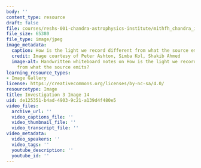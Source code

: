 ```yaml
---
body: ''
content_type: resource
draft: false
file: courses/reshs-001-chandra-astrophysics-institute/mithfh_chandra_inv3_kinset.jpg
file_size: 65380
file_type: image/jpeg
image_metadata:
  caption: How is the light we record different from what the source emits?
  credit: Image courtesy of Peter Ashton, Simba Kol, Shakib Ahmed
  image-alt: Handwritten whiteboard notes on How is the light we record different
    from what the source emits?
learning_resource_types:
- Image Gallery
license: https://creativecommons.org/licenses/by-nc-sa/4.0/
resourcetype: Image
title: Investigation 3 Image 14
uid: de125351-b4ad-4903-9c21-a139d4f480e5
video_files:
  archive_url: ''
  video_captions_file: ''
  video_thumbnail_file: ''
  video_transcript_file: ''
video_metadata:
  video_speakers: ''
  video_tags: ''
  youtube_description: ''
  youtube_id: ''
---
```

